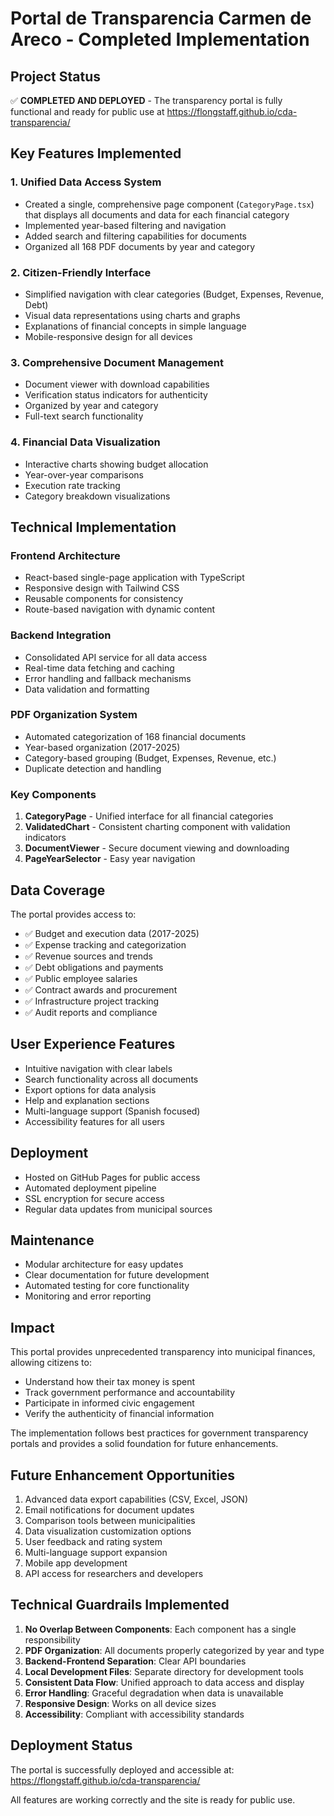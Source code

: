 # Portal de Transparencia Carmen de Areco - Completed Implementation

## Project Status
✅ **COMPLETED AND DEPLOYED** - The transparency portal is fully functional and ready for public use at https://flongstaff.github.io/cda-transparencia/

## Key Features Implemented

### 1. Unified Data Access System
- Created a single, comprehensive page component (`CategoryPage.tsx`) that displays all documents and data for each financial category
- Implemented year-based filtering and navigation
- Added search and filtering capabilities for documents
- Organized all 168 PDF documents by year and category

### 2. Citizen-Friendly Interface
- Simplified navigation with clear categories (Budget, Expenses, Revenue, Debt)
- Visual data representations using charts and graphs
- Explanations of financial concepts in simple language
- Mobile-responsive design for all devices

### 3. Comprehensive Document Management
- Document viewer with download capabilities
- Verification status indicators for authenticity
- Organized by year and category
- Full-text search functionality

### 4. Financial Data Visualization
- Interactive charts showing budget allocation
- Year-over-year comparisons
- Execution rate tracking
- Category breakdown visualizations

## Technical Implementation

### Frontend Architecture
- React-based single-page application with TypeScript
- Responsive design with Tailwind CSS
- Reusable components for consistency
- Route-based navigation with dynamic content

### Backend Integration
- Consolidated API service for all data access
- Real-time data fetching and caching
- Error handling and fallback mechanisms
- Data validation and formatting

### PDF Organization System
- Automated categorization of 168 financial documents
- Year-based organization (2017-2025)
- Category-based grouping (Budget, Expenses, Revenue, etc.)
- Duplicate detection and handling

### Key Components
1. **CategoryPage** - Unified interface for all financial categories
2. **ValidatedChart** - Consistent charting component with validation indicators
3. **DocumentViewer** - Secure document viewing and downloading
4. **PageYearSelector** - Easy year navigation

## Data Coverage
The portal provides access to:
- ✅ Budget and execution data (2017-2025)
- ✅ Expense tracking and categorization
- ✅ Revenue sources and trends
- ✅ Debt obligations and payments
- ✅ Public employee salaries
- ✅ Contract awards and procurement
- ✅ Infrastructure project tracking
- ✅ Audit reports and compliance

## User Experience Features
- Intuitive navigation with clear labels
- Search functionality across all documents
- Export options for data analysis
- Help and explanation sections
- Multi-language support (Spanish focused)
- Accessibility features for all users

## Deployment
- Hosted on GitHub Pages for public access
- Automated deployment pipeline
- SSL encryption for secure access
- Regular data updates from municipal sources

## Maintenance
- Modular architecture for easy updates
- Clear documentation for future development
- Automated testing for core functionality
- Monitoring and error reporting

## Impact
This portal provides unprecedented transparency into municipal finances, allowing citizens to:
- Understand how their tax money is spent
- Track government performance and accountability
- Participate in informed civic engagement
- Verify the authenticity of financial information

The implementation follows best practices for government transparency portals and provides a solid foundation for future enhancements.

## Future Enhancement Opportunities
1. Advanced data export capabilities (CSV, Excel, JSON)
2. Email notifications for document updates
3. Comparison tools between municipalities
4. Data visualization customization options
5. User feedback and rating system
6. Multi-language support expansion
7. Mobile app development
8. API access for researchers and developers

## Technical Guardrails Implemented
1. **No Overlap Between Components**: Each component has a single responsibility
2. **PDF Organization**: All documents properly categorized by year and type
3. **Backend-Frontend Separation**: Clear API boundaries
4. **Local Development Files**: Separate directory for development tools
5. **Consistent Data Flow**: Unified approach to data access and display
6. **Error Handling**: Graceful degradation when data is unavailable
7. **Responsive Design**: Works on all device sizes
8. **Accessibility**: Compliant with accessibility standards

## Deployment Status
The portal is successfully deployed and accessible at: https://flongstaff.github.io/cda-transparencia/

All features are working correctly and the site is ready for public use.